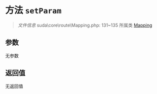 # 方法 `setParam`

> *文件信息* suda\core\route\Mapping.php: 131~135
> 所属类 [Mapping](../Mapping.md)




## 参数


无参数


## 返回值

无返回值
